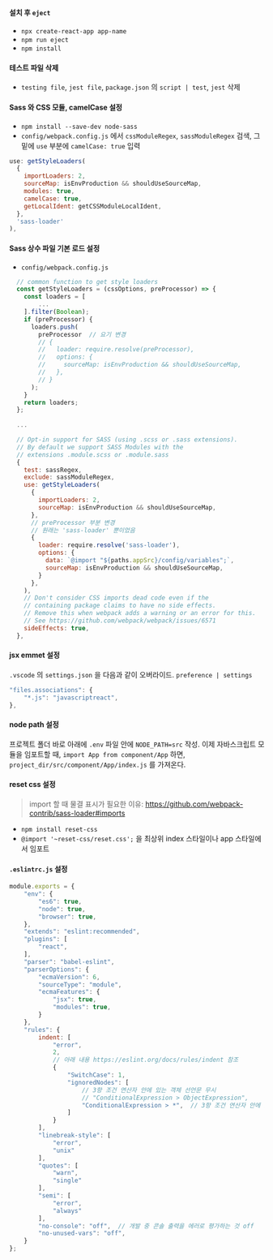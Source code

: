 #### 설치 후 `eject`
- `npx create-react-app app-name`
- `npm run eject`
- `npm install`

#### 테스트 파일 삭제
- `testing file`, `jest file`, `package.json` 의 `script | test`, `jest` 삭제

#### Sass 와 CSS 모듈, camelCase 설정
- `npm install --save-dev node-sass`
- `config/webpack.config.js` 에서 `cssModuleRegex`, `sassModuleRegex` 검색, 그 밑에 `use` 부분에 `camelCase: true` 입력

```jsx
use: getStyleLoaders(
  {
    importLoaders: 2,
    sourceMap: isEnvProduction && shouldUseSourceMap,
    modules: true,
    camelCase: true,
    getLocalIdent: getCSSModuleLocalIdent,
  },
  'sass-loader'
),
```

#### Sass 상수 파일 기본 로드 설정
- `config/webpack.config.js`

```jsx
  // common function to get style loaders
  const getStyleLoaders = (cssOptions, preProcessor) => {
    const loaders = [
		...
    ].filter(Boolean);
    if (preProcessor) {
      loaders.push(
        preProcessor  // 요기 변경
        // {
        //   loader: require.resolve(preProcessor),
        //   options: {
        //     sourceMap: isEnvProduction && shouldUseSourceMap,
        //   },
        // }
      );
    }
    return loaders;
  };
  
  ...

  // Opt-in support for SASS (using .scss or .sass extensions).
  // By default we support SASS Modules with the
  // extensions .module.scss or .module.sass
  {
    test: sassRegex,
    exclude: sassModuleRegex,
    use: getStyleLoaders(
      {
        importLoaders: 2,
        sourceMap: isEnvProduction && shouldUseSourceMap,
      },
      // preProcessor 부분 변경
      // 원래는 'sass-loader' 뿐이었음
      {
        loader: require.resolve('sass-loader'),
        options: {
          data: `@import "${paths.appSrc}/config/variables";`,
          sourceMap: isEnvProduction && shouldUseSourceMap,
        }
      },
    ),
    // Don't consider CSS imports dead code even if the
    // containing package claims to have no side effects.
    // Remove this when webpack adds a warning or an error for this.
    // See https://github.com/webpack/webpack/issues/6571
    sideEffects: true,
  },
```

#### jsx emmet 설정
`.vscode` 의 `settings.json` 을 다음과 같이 오버라이드. `preference | settings`

```js
"files.associations": {
    "*.js": "javascriptreact",
},
```

#### node path 설정

프로젝트 폴더 바로 아래에 `.env` 파일 안에 `NODE_PATH=src` 작성. 이제 자바스크립트 모듈을 임포트할 때, `import App from component/App` 하면, `project_dir/src/component/App/index.js` 를 가져온다.

#### reset css 설정
> import 할 때 물결 표시가 필요한 이유: https://github.com/webpack-contrib/sass-loader#imports


- `npm install reset-css`
- `@import '~reset-css/reset.css';` 을 최상위 index 스타일이나 app 스타일에서 임포트


#### `.eslintrc.js` 설정

```jsx
module.exports = {
    "env": {
        "es6": true,
        "node": true,
        "browser": true,
    },
    "extends": "eslint:recommended",
    "plugins": [
        "react",
    ],
    "parser": "babel-eslint",
    "parserOptions": {
        "ecmaVersion": 6,
        "sourceType": "module",
        "ecmaFeatures": {
            "jsx": true,
            "modules": true,
        }
    },
    "rules": {
        indent: [
            "error",
            2,
            // 아래 내용 https://eslint.org/docs/rules/indent 참조
            {
                "SwitchCase": 1,
                "ignoredNodes": [
                    // 3항 조건 연산자 안에 있는 객체 선언문 무시
                    // "ConditionalExpression > ObjectExpression",
                    "ConditionalExpression > *",  // 3항 조건 연산자 안에 있는 모든 인덴트 무시
                ]
            }
        ],
        "linebreak-style": [
            "error",
            "unix"
        ],
        "quotes": [
            "warn",
            "single"
        ],
        "semi": [
            "error",
            "always"
        ],
        "no-console": "off",  // 개발 중 콘솔 출력을 에러로 평가하는 것 off
        "no-unused-vars": "off",
    }
};
```
